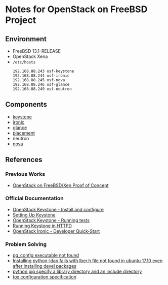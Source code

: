 Notes for OpenStack on FreeBSD Project
======================================

Environment
-----------

- FreeBSD 13.1-RELEASE
- OpenStack Xena
- `/etc/hosts`
    ```
    192.168.88.243 osf-keystone
    192.168.88.244 osf-ironic
    192.168.88.245 osf-nova
    192.168.88.246 osf-glance
    192.168.88.249 osf-neutron
    ```

Components
----------

- [keystone](keystone.md)
- [ironic](ironic.md)
- [glance](glance.md)
- [placement](placement.md)
- neutron
- [nova](nova.md)

References
----------

### Previous Works

- [OpenStack on FreeBSD/Xen Proof of Concept](http://empt1e.blogspot.com/2015/06/openstack-on-freebsdxen-proof-of-concept.html)

### Official Documentation

- [OpenStack Keystone - Install and configure](https://docs.openstack.org/keystone/xena/install/keystone-install-ubuntu.html#keystone-install-configure-ubuntu)
- [Setting Up Keystone](https://docs.openstack.org/keystone/latest/contributor/set-up-keystone.html)
- [OpenStack Keystone - Running tests](https://docs.openstack.org/keystone/latest/contributor/testing-keystone.html#)
- [Running Keystone in HTTPD](https://docs.openstack.org/keystone/ocata/apache-httpd.html)
- [OpenStack Ironic - Developer Quick-Start](https://docs.openstack.org/ironic/latest/contributor/dev-quickstart.html)

### Problem Solving

- [pg_config executable not found](https://stackoverflow.com/questions/11618898/pg-config-executable-not-found)
- [Installing python-ldap fails with lber.h file not found in ubuntu 17.10 even after installing devel packages](https://stackoverflow.com/questions/56506294/installing-python-ldap-fails-with-lber-h-file-not-found-in-ubuntu-17-10-even-aft)
- [python pip specify a library directory and an include directory](https://stackoverflow.com/questions/18783390/python-pip-specify-a-library-directory-and-an-include-directory)
- [tox configuration specification](https://tox.wiki/en/latest/config.html)